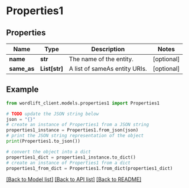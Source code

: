 # Properties1


## Properties

Name | Type | Description | Notes
------------ | ------------- | ------------- | -------------
**name** | **str** | The name of the entity. | [optional] 
**same_as** | **List[str]** | A list of sameAs entity URIs. | [optional] 

## Example

```python
from wordlift_client.models.properties1 import Properties1

# TODO update the JSON string below
json = "{}"
# create an instance of Properties1 from a JSON string
properties1_instance = Properties1.from_json(json)
# print the JSON string representation of the object
print(Properties1.to_json())

# convert the object into a dict
properties1_dict = properties1_instance.to_dict()
# create an instance of Properties1 from a dict
properties1_from_dict = Properties1.from_dict(properties1_dict)
```
[[Back to Model list]](../README.md#documentation-for-models) [[Back to API list]](../README.md#documentation-for-api-endpoints) [[Back to README]](../README.md)


